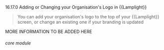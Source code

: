 16.17.0 Adding or Changing your Organisation's Logo in {{Lamplight}}

> You can add your organisation's logo to the top of your {{Lamplight}} screen, or change an existing one if your branding is updated

MORE INFORMATION TO BE ADDED HERE


###### core module
